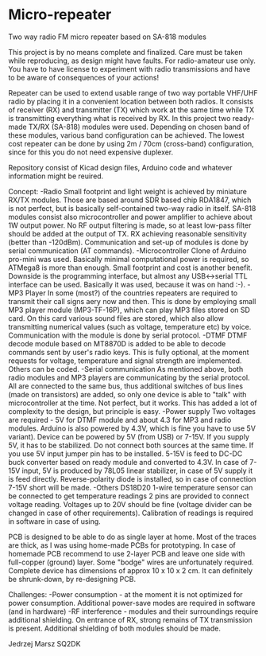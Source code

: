 # Micro-repeater
Two way radio FM micro repeater based on SA-818 modules

This project is by no means complete and finalized. Care must be taken while reproducing, as design might have faults. For radio-amateur use only. You have to have license to experiment with radio transmissions and have to be aware of consequences of your actions!

Repeater can be used to extend usable range of two way portable VHF/UHF radio by placing it in a convenient location between both radios. It consists of receiver (RX) and transmitter (TX) which work at the same time while TX is transmitting everything what is received by RX.
In this project two ready-made TX/RX (SA-818) modules were used. Depending on chosen band of these modules, various band configuration can be achieved. The lowest cost repeater can be done by using 2m / 70cm (cross-band) configuration, since for this you do not need expensive duplexer.

Repository consist of Kicad design files, Arduino code and whatever information might be reuired.

Concept:
-Radio
Small footprint and light weight is achieved by miniature RX/TX modules. Those are based around SDR based chip RDA1847, which is not perfect, but is basically self-contained two-way radio in itself. SA-818 modules consist also microcontroller and power amplifier to achieve about 1W output power. No RF output filtering is made, so at least low-pass filter should be added at the output of TX. RX achieving reasonable sensitivity (better than -120dBm). Communication and set-up of modules is done by serial communication (AT commands). 
-Microcontroller
Clone of Arduino pro-mini was used. Basically minimal computational power is required, so ATMega8 is more than enough. Small footprint and cost is another benefit. Downside is the programming interface, but almost any USB<->serial TTL interface can be used. Basically it was used, because it was on hand :-).
-MP3 Player
In some (most?) of the countries repeaters are required to transmit their call signs aery now and then. This is done by employing small MP3 player module (MP3-TF-16P), which can play MP3 files stored on SD card. On this card various sound files are stored, which also allow transmitting numerical values (such as voltage, temperature etc) by voice. Communication with the module is done by serial protocol.
-DTMF
DTMF decode module based on MT8870D is added to be able to decode commands sent by user's radio keys. This is fully optional, at the moment requests for voltage, temperature and signal strength are implemented. Others can be coded.
-Serial communication
As mentioned above, both radio modules and MP3 players are communicating by the serial protocol. All are connected to the same bus, thus additional switches of bus lines (made on transistors) are added, so only one device is able to "talk" with microcontroller at the time. Not perfect, but it works. This has added a lot of complexity to the design, but principle is easy.
-Power supply
Two voltages are required - 5V for DTMF module and about 4.3 for MP3 and radio modules. Arduino is also powered by 4.3V, which is fine you have to use 5V variant). Device can be powered by 5V (from USB) or 7-15V. If you supply 5V, it has to be stabilized. Do not connect both sources at the same time. If you use 5V input jumper pin has to be installed. 5-15V is feed to DC-DC buck converter based on ready module and converted to 4.3V. In case of 7-15V input, 5V is produced by 78L05 linear stabilizer, in case of 5V supply it is feed directly. Reverse-polarity diode is installed, so in case of connection 7-15V short will be made.
-Others
DS18D20 1-wire temperature sensor can be connected to get temperature readings
2 pins are provided to connect voltage reading. Voltages up to 20V should be fine (voltage divider can be changed in case of other requirements). Calibration of readings is required in software in case of using.

PCB is designed to be able to do as single layer at home. Most of the traces are thick, as I was using home-made PCBs for prototyping. In case of homemade PCB recommend to use 2-layer PCB and leave one side with full-copper (ground) layer. Some "bodge" wires are unfortunately required. Complete device has dimensions of approx 10 x 10 x 2 cm. It can definitely be shrunk-down, by re-designing PCB.

Challenges:
-Power consumption - at the moment it is not optimized for power consumption. Additional power-save modes are required in software (and in hardware)
-RF interference - modules and their surroundings require additional shielding. On entrance of RX, strong remains of TX transmission is present. Additional shielding of both modules should be made.

Jedrzej Marsz SQ2DK
